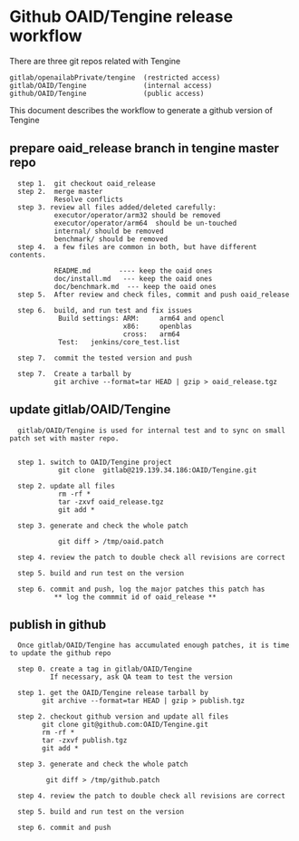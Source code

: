 # Github OAID/Tengine release workflow

There are three git repos related with Tengine

    gitlab/openailabPrivate/tengine  (restricted access)
    gitlab/OAID/Tengine              (internal access)
    github/OAID/Tengine              (public access)

This document describes the workflow to generate a github version of Tengine

## prepare oaid_release branch in tengine master repo

      step 1.  git checkout oaid_release
      step 2.  merge master
               Resolve conflicts
      step 3. review all files added/deleted carefully: 
               executor/operator/arm32 should be removed
               executor/operator/arm64  should be un-touched
               internal/ should be removed
               benchmark/ should be removed
      step 4.  a few files are common in both, but have different contents. 
               
               README.md       ---- keep the oaid ones
               doc/install.md   --- keep the oaid ones
               doc/benchmark.md  --- keep the oaid ones
      step 5.  After review and check files, commit and push oaid_release
               
      step 6.  build, and run test and fix issues
                Build settings: ARM:     arm64 and opencl
                                x86:     openblas
                                cross:   arm64
                Test:   jenkins/core_test.list
      
      step 7.  commit the tested version and push
      
      step 7.  Create a tarball by
               git archive --format=tar HEAD | gzip > oaid_release.tgz
               
## update gitlab/OAID/Tengine

      gitlab/OAID/Tengine is used for internal test and to sync on small patch set with master repo.
     

      step 1. switch to OAID/Tengine project 
                git clone  gitlab@219.139.34.186:OAID/Tengine.git

      step 2. update all files
                rm -rf *
                tar -zxvf oaid_release.tgz
                git add *

      step 3. generate and check the whole patch

                git diff > /tmp/oaid.patch

      step 4. review the patch to double check all revisions are correct
      
      step 5. build and run test on the version

      step 6. commit and push, log the major patches this patch has
               ** log the commmit id of oaid_release **


## publish in github

      Once gitlab/OAID/Tengine has accumulated enough patches, it is time to update the github repo
      
      step 0. create a tag in gitlab/OAID/Tengine 
              If necessary, ask QA team to test the version

      step 1. get the OAID/Tengine release tarball by
            git archive --format=tar HEAD | gzip > publish.tgz

      step 2. checkout github version and update all files
            git clone git@github.com:OAID/Tengine.git
            rm -rf *
            tar -zxvf publish.tgz
            git add *

      step 3. generate and check the whole patch 

             git diff > /tmp/github.patch
      
      step 4. review the patch to double check all revisions are correct
      
      step 5. build and run test on the version

      step 6. commit and push




